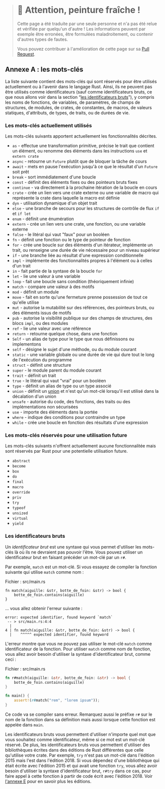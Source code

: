> # 🚧 Attention, peinture fraîche !
>
> Cette page a été traduite par une seule personne et n'a pas été relue et
> vérifiée par quelqu'un d'autre ! Les informations peuvent par exemple être
> erronées, être formulées maladroitement, ou contenir d'autres types de fautes.
>
> Vous pouvez contribuer à l'amélioration de cette page sur sa
> [Pull Request](https://github.com/Jimskapt/rust-book-fr/pull/222).

<!--
## Appendix A: Keywords
-->

## Annexe A : les mots-clés

<!--
The following list contains keywords that are reserved for current or future
use by the Rust language. As such, they cannot be used as identifiers (except
as raw identifiers as we’ll discuss in the “[Raw
Identifiers][raw-identifiers]<!-- ignore -- >” section), including names of
functions, variables, parameters, struct fields, modules, crates, constants,
macros, static values, attributes, types, traits, or lifetimes.
-->

La liste suivante contient des mots-clés qui sont réservés pour être utilisés
actuellement ou à l'avenir dans le langage Rust. Ainsi, ils ne peuvent pas
être utilisés comme identificateurs (sauf comme identificateurs bruts, ce que
nous allons voir dans la section
“[les identificateurs bruts][raw-identifiers]<!-- ignore -->”), y compris les
noms de fonctions, de variables, de paramètres, de champs de structures, de
modules, de crates, de constantes, de macros, de valeurs statiques, d'attributs,
de types, de traits, ou de durées de vie.

<!--
[raw-identifiers]: #raw-identifiers
-->

[raw-identifiers]: #les-identificateurs-bruts

<!--
### Keywords Currently in Use
-->

### Les mots-clés actuellement utilisés

<!--
The following keywords currently have the functionality described.
-->

Les mots-clés suivants apportent actuellement les fonctionnalités décrites.

<!--
* `as` - perform primitive casting, disambiguate the specific trait containing
  an item, or rename items in `use` and `extern crate` statements
* `async` -  return a `Future` instead of blocking the current thread
* `await` - suspend execution until the result of a `Future` is ready
* `break` - exit a loop immediately
* `const` - define constant items or constant raw pointers
* `continue` - continue to the next loop iteration
* `crate` - link an external crate or a macro variable representing the crate in
  which the macro is defined
* `dyn` - dynamic dispatch to a trait object
* `else` - fallback for `if` and `if let` control flow constructs
* `enum` - define an enumeration
* `extern` - link an external crate, function, or variable
* `false` - Boolean false literal
* `fn` - define a function or the function pointer type
* `for` - loop over items from an iterator, implement a trait, or specify a
  higher-ranked lifetime
* `if` - branch based on the result of a conditional expression
* `impl` - implement inherent or trait functionality
* `in` - part of `for` loop syntax
* `let` - bind a variable
* `loop` - loop unconditionally
* `match` - match a value to patterns
* `mod` - define a module
* `move` - make a closure take ownership of all its captures
* `mut` - denote mutability in references, raw pointers, or pattern bindings
* `pub` - denote public visibility in struct fields, `impl` blocks, or modules
* `ref` - bind by reference
* `return` - return from function
* `Self` - a type alias for the type we are defining or implementing
* `self` - method subject or current module
* `static` - global variable or lifetime lasting the entire program execution
* `struct` - define a structure
* `super` - parent module of the current module
* `trait` - define a trait
* `true` - Boolean true literal
* `type` - define a type alias or associated type
* `union` - define a [union] and is only a keyword when used in a union declaration
* `unsafe` - denote unsafe code, functions, traits, or implementations
* `use` - bring symbols into scope
* `where` - denote clauses that constrain a type
* `while` - loop conditionally based on the result of an expression
-->

* `as` - effectue une transformation primitive, précise le trait que contient un
  élément, ou renomme des éléments dans les instructions `use` et `extern crate`
* `async` - retourne un `Future` plutôt que de bloquer la tâche de cours
* `await` - mets en pause l'exécution jusqu'à ce que le résultat d'un `Future`
  soit prêt
* `break` - sort immédiatement d'une boucle
* `const` - définit des éléments fixes ou des pointeurs bruts fixes
* `continue` - va directement à la prochaine itération de la boucle en cours
* `crate` - crée un lien vers une crate externe ou une variable de macro qui
  représente la crate dans laquelle la macro est définie
* `dyn` - utilisation dynamique d'un objet trait
* `else` - une branche de secours pour les structures de contrôle de flux `if`
  et `if let`
* `enum` - définit une énumération
* `extern` - crée un lien vers une crate, une fonction, ou une variable externe
* `false` - le litéral qui vaut "faux" pour un booléen
* `fn` - définit une fonction ou le type de pointeur de fonction
* `for` - crée une boucle sur des éléments d'un itérateur, implémente un trait,
  ou renseigne une durée de vie nécessaire pour un niveau supérieur
* `if` - une branche liée au résultat d'une expression conditionnelle
* `impl` - implémente des fonctionnalités propres à l'élément ou à celles d'un
  trait
* `in` - fait partie de la syntaxe de la boucle `for`
* `let` - lie une valeur à une variable
* `loop` - fait une boucle sans condition (théoriquement infinie)
* `match` - compare une valeur à des motifs
* `mod` - définit un module
* `move` - fait en sorte qu'une fermeture prenne possession de tout ce qu'elle
  utilise
* `mut` - autorise la mutabilité sur des références, des pointeurs bruts, ou des
  éléments issus de motifs
* `pub` - autorise la visibilité publique sur des champs de structures, des
  blocs `impl`, ou des modules
* `ref` - lie une valeur avec une référence
* `return` - retourne quelque chose, dans une fonction
* `Self` - un alias de type pour le type que nous définissons ou implementons
* `self` - désigne le sujet d'une méthode, ou du module courant
* `static` - une variable globale ou une durée de vie qui dure tout le long de
  l'exécution du programme
* `struct` - définit une structure
* `super` - le module parent du module courant
* `trait` - définit un trait
* `true` - le litéral qui vaut "vrai" pour un booléen
* `type` - définit un alias de type ou un type associé
* `union` - définit un [union] et n'est qu'un mot-clé lorsqu'il est utilisé dans
  la décalation d'un union
* `unsafe` - autorise du code, des fonctions, des traits ou des implémentations
  non sécurisées
* `use` - importe des éléments dans la portée
* `where` - indique des conditions pour contraindre un type
* `while` - crée une boucle en fonction des résultats d'une expression

<!--
[union]: ../reference/items/unions.html
-->

[union]: ../reference/items/unions.html

<!--
### Keywords Reserved for Future Use
-->

### Les mots-clés réservés pour une utilisation future

<!--
The following keywords do not have any functionality but are reserved by Rust
for potential future use.
-->

Les mots-clés suivants n'offrent actuellement aucune fonctionnalitée mais sont
réservés par Rust pour une potentielle utilisation future.

<!--
* `abstract`
* `become`
* `box`
* `do`
* `final`
* `macro`
* `override`
* `priv`
* `try`
* `typeof`
* `unsized`
* `virtual`
* `yield`
-->

* `abstract`
* `become`
* `box`
* `do`
* `final`
* `macro`
* `override`
* `priv`
* `try`
* `typeof`
* `unsized`
* `virtual`
* `yield`

<!--
### Raw Identifiers
-->

### Les identificateurs bruts

<!--
*Raw identifiers* are the syntax that lets you use keywords where they wouldn’t
normally be allowed. You use a raw identifier by prefixing a keyword with `r#`.
-->

Un *identificateur brut* est une syntaxe qui vous permet d'utiliser les
mots-clés là où ils ne devraient pas pouvoir l'être. Vous pouvez utiliser un
identificateur brut en faisant précéder un mot-clé par un `r#`.

<!--
For example, `match` is a keyword. If you try to compile the following function
that uses `match` as its name:
-->

Par exemple, `match` est un mot-clé. Si vous essayez de compiler la fonction
suivante qui utilise `match` comme nom :

<!--
<span class="filename">Filename: src/main.rs</span>
-->

<span class="filename">Fichier : src/main.rs</span>

<!--
```rust,ignore,does_not_compile
fn match(needle: &str, haystack: &str) -> bool {
    haystack.contains(needle)
}
```
-->

```rust,ignore,does_not_compile
fn match(aiguille: &str, botte_de_foin: &str) -> bool {
    botte_de_foin.contains(aiguille)
}
```

<!--
you’ll get this error:
-->

... vous allez obtenir l'erreur suivante :

<!--
```text
error: expected identifier, found keyword `match`
 -- > src/main.rs:4:4
  |
4 | fn match(needle: &str, haystack: &str) -> bool {
  |    ^^^^^ expected identifier, found keyword
```
-->

```text
error: expected identifier, found keyword `match`
 -- > src/main.rs:4:4
  |
4 | fn match(aiguille: &str, botte_de_foin: &str) -> bool {
  |    ^^^^^ expected identifier, found keyword
```

<!--
The error shows that you can’t use the keyword `match` as the function
identifier. To use `match` as a function name, you need to use the raw
identifier syntax, like this:
-->

L'erreur montre que vous ne pouvez pas utiliser le mot-clé `match` comme
identificateur de la fonction. Pour utiliser `match` comme nom de fonction, vous
allez avoir besoin d'utiliser la syntaxe d'identificateur brut, comme ceci :

<!--
<span class="filename">Filename: src/main.rs</span>
-->

<span class="filename">Fichier : src/main.rs</span>

<!--
```rust
fn r#match(needle: &str, haystack: &str) -> bool {
    haystack.contains(needle)
}

fn main() {
    assert!(r#match("foo", "foobar"));
}
```
-->

```rust
fn r#match(aiguille: &str, botte_de_foin: &str) -> bool {
    botte_de_foin.contains(aiguille)
}

fn main() {
    assert!(r#match("rem", "lorem ipsum"));
}
```

<!--
This code will compile without any errors. Note the `r#` prefix on the function
name in its definition as well as where the function is called in `main`.
-->

Ce code va se compiler sans erreur. Remarquez aussi le préfixe `r#` sur le nom
de la fonction dans sa définition mais aussi lorsque cette fonction est appelée
dans `main`.

<!--
Raw identifiers allow you to use any word you choose as an identifier, even if
that word happens to be a reserved keyword. In addition, raw identifiers allow
you to use libraries written in a different Rust edition than your crate uses.
For example, `try` isn’t a keyword in the 2015 edition but is in the 2018
edition. If you depend on a library that’s written using the 2015 edition and
has a `try` function, you’ll need to use the raw identifier syntax, `r#try` in
this case, to call that function from your 2018 edition code. See [Appendix
E][appendix-e]<!-- ignore -- > for more information on editions.
-->

Les identificateurs bruts vous permettent d'utiliser n'importe quel mot que vous
souhaitez comme identificateur, même si ce mot est un mot-clé réservé. De plus,
les identificateurs bruts vous permettent d'utiliser des bibliothèques écrites
dans des éditions de Rust différentes que celle qu'utilise votre crate. Par
exemple, `try` n'est pas un mot-clé dans l'édition 2015 mais l'est dans
l'édition 2018. Si vous dépendez d'une bibliothèque qui était écrite avec
l'édition 2015 et qui avait une fonction `try`, vous allez avoir besoin
d'utiliser la syntaxe d'identificateur brut, `r#try` dans ce cas, pour faire
appel à cette fonction à partir de code écrit avec l'édition 2018. Voir
[l'annexe E][appendix-e]<!-- ignore --> pour en savoir plus les éditions.

<!--
[appendix-e]: appendix-05-editions.html
-->

[appendix-e]: appendix-05-editions.html
